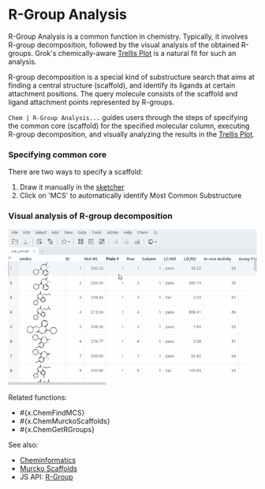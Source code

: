 <!-- TITLE: R-Group Analysis -->
<!-- SUBTITLE: -->

# R-Group Analysis

R-Group Analysis is a common function in chemistry. Typically, it involves R-group decomposition, 
followed by the visual analysis of the obtained R-groups. Grok's chemically-aware 
[Trellis Plot](../../visualize/viewers/trellis-plot.md) is a natural fit for such an analysis. 

R-group decomposition is a special kind of substructure search that aims at finding a 
central structure (scaffold), and identify its ligands at certain attachment positions. 
The query molecule consists of the scaffold and ligand attachment points represented by R-groups.

`Chem | R-Group Analysis...` guides users through the steps of specifying the 
common core (scaffold) for the specified molecular column, executing R-group decomposition, and 
visually analyzing the results in the [Trellis Plot](../../visualize/viewers/trellis-plot.md).

### Specifying common core

There are two ways to specify a scaffold:
1. Draw it manually in the [sketcher](sketcher.md)
2. Click on 'MCS' to automatically identify Most Common Substructure 

### Visual analysis of R-group decomposition

![](r-group-analysis.gif)

Related functions:

* #{x.ChemFindMCS}
* #{x.ChemMurckoScaffolds}
* #{x.ChemGetRGroups}

See also:
  * [Cheminformatics](cheminformatics.md)
  * [Murcko Scaffolds](functions/murcko-scaffolds.md)
  * JS API: [R-Group](https://public.datagrok.ai/js/samples/domains/chem/r-group)
